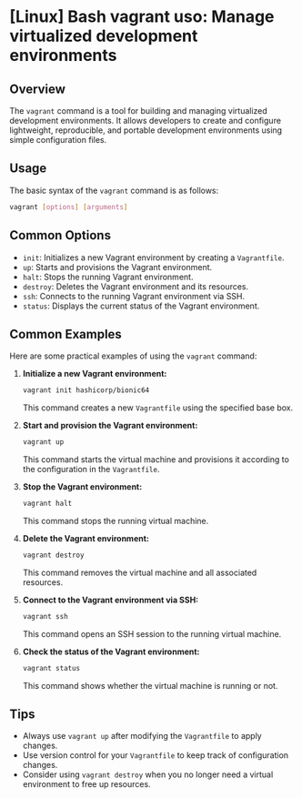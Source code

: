# [Linux] Bash vagrant uso: Manage virtualized development environments

## Overview
The `vagrant` command is a tool for building and managing virtualized development environments. It allows developers to create and configure lightweight, reproducible, and portable development environments using simple configuration files.

## Usage
The basic syntax of the `vagrant` command is as follows:

```bash
vagrant [options] [arguments]
```

## Common Options
- `init`: Initializes a new Vagrant environment by creating a `Vagrantfile`.
- `up`: Starts and provisions the Vagrant environment.
- `halt`: Stops the running Vagrant environment.
- `destroy`: Deletes the Vagrant environment and its resources.
- `ssh`: Connects to the running Vagrant environment via SSH.
- `status`: Displays the current status of the Vagrant environment.

## Common Examples
Here are some practical examples of using the `vagrant` command:

1. **Initialize a new Vagrant environment:**
   ```bash
   vagrant init hashicorp/bionic64
   ```
   This command creates a new `Vagrantfile` using the specified base box.

2. **Start and provision the Vagrant environment:**
   ```bash
   vagrant up
   ```
   This command starts the virtual machine and provisions it according to the configuration in the `Vagrantfile`.

3. **Stop the Vagrant environment:**
   ```bash
   vagrant halt
   ```
   This command stops the running virtual machine.

4. **Delete the Vagrant environment:**
   ```bash
   vagrant destroy
   ```
   This command removes the virtual machine and all associated resources.

5. **Connect to the Vagrant environment via SSH:**
   ```bash
   vagrant ssh
   ```
   This command opens an SSH session to the running virtual machine.

6. **Check the status of the Vagrant environment:**
   ```bash
   vagrant status
   ```
   This command shows whether the virtual machine is running or not.

## Tips
- Always use `vagrant up` after modifying the `Vagrantfile` to apply changes.
- Use version control for your `Vagrantfile` to keep track of configuration changes.
- Consider using `vagrant destroy` when you no longer need a virtual environment to free up resources.